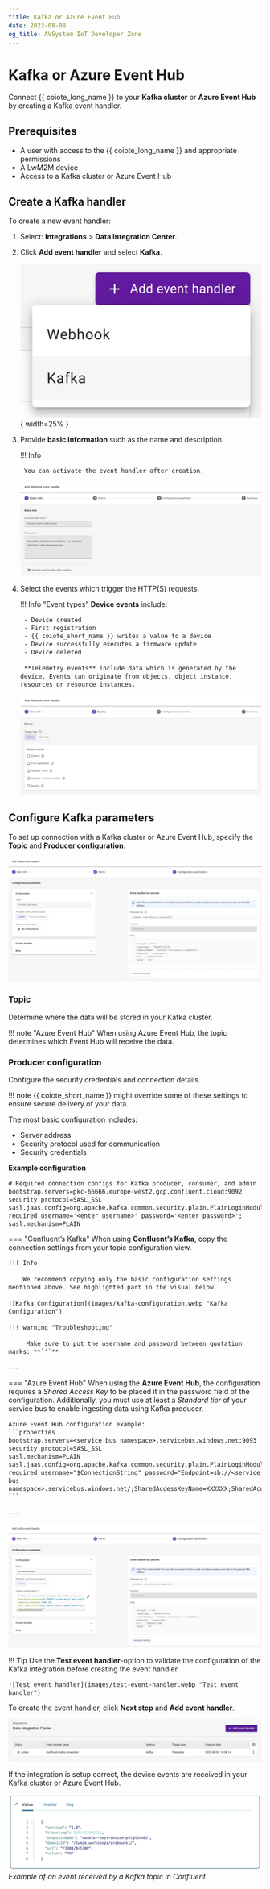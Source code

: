 ```yaml
---
title: Kafka or Azure Event Hub
date: 2023-08-08
og_title: AVSystem IoT Developer Zone
---
```


# Kafka or Azure Event Hub

Connect {{ coiote_long_name }} to your **Kafka cluster** or **Azure Event Hub** by creating a Kafka event handler.

## Prerequisites

* A user with access to the {{ coiote_long_name }} and appropriate permissions
* A LwM2M device
* Access to a Kafka cluster or Azure Event Hub

## Create a Kafka handler

To create a new event handler:

1. Select: **Integrations** > **Data Integration Center**.

2. Click **Add event handler** and select **Kafka**.

    ![Add event handler](images/add-kafka-handler.webp "Add event handler"){ width=25% }

3. Provide **basic information** such as the name and description.

    !!! Info 

        You can activate the event handler after creation.

    ![Basic information](images/basic-information.webp "Provide basic information")

4. Select the events which trigger the HTTP(S) requests.

    !!! Info "Event types"
        **Device events** include:

        - Device created
        - First registration
        - {{ coiote_short_name }} writes a value to a device
        - Device successfully executes a firmware update
        - Device deleted

        **Telemetry events** include data which is generated by the device. Events can originate from objects, object instance, resources or resource instances.

    ![Select event triggers](images/events.webp "Select event triggers")

## Configure Kafka parameters

To set up connection with a Kafka cluster or Azure Event Hub, specify the **Topic** and **Producer configuration**.

![Configure parameters](images/kafka-configure-parameters.webp "Configure parameters")

### Topic

Determine where the data will be stored in your Kafka cluster.
    
!!! note "Azure Event Hub"
        When using Azure Event Hub, the topic determines which Event Hub will receive the data.


### Producer configuration

Configure the security credentials and connection details. 

!!! note
        {{ coiote_short_name }} might override some of these settings to ensure secure delivery of your data.

The most basic configuration includes:

* Server address
* Security protocol used for communication
* Security credentials

**Example configuration**

```properties
# Required connection configs for Kafka producer, consumer, and admin
bootstrap.servers=pkc-66666.europe-west2.gcp.confluent.cloud:9092
security.protocol=SASL_SSL
sasl.jaas.config=org.apache.kafka.common.security.plain.PlainLoginModule required username='<enter username>' password='<enter password>';
sasl.mechanism=PLAIN
```

=== "Confluent’s Kafka"
    When using **Confluent’s Kafka**, copy the connection settings from your topic configuration view. 
    
    !!! Info 

        We recommend copying only the basic configuration settings mentioned above. See highlighted part in the visual below.

    ![Kafka Configuration](images/kafka-configuration.webp "Kafka Configuration") 

    !!! warning "Troubleshooting"
         
         Make sure to put the username and password between quotation marks: **`'`**

    ---

=== "Azure Event Hub"
    When using the **Azure Event Hub**, the configuration requires a *Shared Access Key* to be placed it in the password field of the configuration. Additionally, you must use at least a *Standard tier* of your service bus to enable ingesting data using Kafka producer.

    Azure Event Hub configuration example:
    ```properties
    bootstrap.servers=<service bus namespace>.servicebus.windows.net:9093
    security.protocol=SASL_SSL
    sasl.mechanism=PLAIN
    sasl.jaas.config=org.apache.kafka.common.security.plain.PlainLoginModule required username="$ConnectionString" password="Endpoint=sb://<service bus namespace>.servicebus.windows.net/;SharedAccessKeyName=XXXXXX;SharedAccessKey=XXXXXX";
    ```

    ---

![Configure parameters](images/kafka-config-set.webp "Configure parameters")

!!! Tip
    Use the **Test event handler**-option to validate the configuration of the Kafka integration before creating the event handler.

    ![Test event handler](images/test-event-handler.webp "Test event handler")

To create the event handler, click **Next step** and **Add event handler**.

![Active kafka](images/active-kafka.webp "Active kafka")


If the integration is setup correct, the device events are received in your Kafka cluster or Azure Event Hub.
 
![Kafka Confluent](images/kafka-event-arrived.webp "Kafka Confluent")
*Example of an event received by a Kafka topic in Confluent*